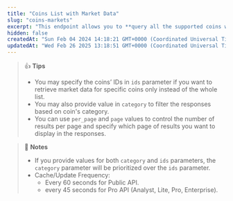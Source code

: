 ```yaml
---
title: "Coins List with Market Data"
slug: "coins-markets"
excerpt: "This endpoint allows you to **query all the supported coins with price, market cap, volume and market related data**"
hidden: false
createdAt: "Sun Feb 04 2024 14:18:21 GMT+0000 (Coordinated Universal Time)"
updatedAt: "Wed Feb 26 2025 13:18:51 GMT+0000 (Coordinated Universal Time)"
---
```

> 👍 **Tips**
> 
> - You may specify the coins’ IDs in `ids` parameter if you want to retrieve market data for specific coins only instead of the whole list.
> - You may also provide value in `category` to filter the responses based on coin's category.
> - You can use `per_page` and `page` values to control the number of results per page and specify which page of results you want to display in the responses.

> 📘 **Notes**
> 
> - If you provide values for both `category` and `ids` parameters, the `category` parameter will be prioritized over the `ids` parameter.
> - Cache/Update Frequency: 
>   - Every 60 seconds for Public API.
>   - every 45 seconds for Pro API (Analyst, Lite, Pro, Enterprise).
